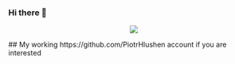 ### Hi there 👋
<p align="center">
  <a href="https://skillicons.dev">
    <img src="https://skillicons.dev/icons?i=php,python,javascript,typescript,cs,azure,css,html,docker" />
  </a>
</p>
## My working https://github.com/PiotrHlushen account if you are interested
<!--
**glueshen/glueshen** is a ✨ _special_ ✨ repository because its `README.md` (this file) appears on your GitHub profile.

Here are some ideas to get you started:

- 🔭 I’m currently working on ...
- 🌱 I’m currently learning ...
- 👯 I’m looking to collaborate on ...
- 🤔 I’m looking for help with ...
- 💬 Ask me about ...
- 📫 How to reach me: ...
- 😄 Pronouns: ...
- ⚡ Fun fact: ...
-->
